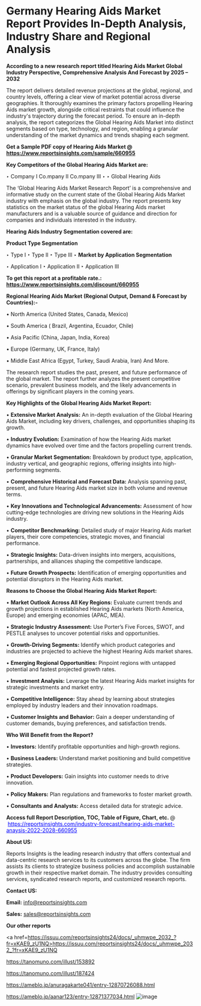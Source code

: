 # Germany Hearing Aids Market Report Provides In-Depth Analysis, Industry Share and Regional Analysis

<strong>According to a new research report titled Hearing Aids Market Global Industry Perspective, Comprehensive Analysis And Forecast by 2025 – 2032</strong>

The report delivers detailed revenue projections at the global, regional, and country levels, offering a clear view of market potential across diverse geographies. It thoroughly examines the primary factors propelling Hearing Aids market growth, alongside critical restraints that could influence the industry's trajectory during the forecast period. To ensure an in-depth analysis, the report categorizes the Global Hearing Aids Market into distinct segments based on type, technology, and region, enabling a granular understanding of the market dynamics and trends shaping each segment.

<strong>Get a Sample PDF copy of Hearing Aids Market </strong><strong>@<a href=https://www.reportsinsights.com/sample/660955 style=color:#0000ff;> https://www.reportsinsights.com/sample/660955</a></strong></font>

<strong>Key Competitors of the Global Hearing Aids Market are:</strong>

‣ Company I Co.mpany II Co.mpany III
‣ 
‣ Global Hearing Aids

The ‘Global Hearing Aids Market Research Report’ is a comprehensive and informative study on the current state of the Global Hearing Aids Market industry with emphasis on the global industry. The report presents key statistics on the market status of the global Hearing Aids market manufacturers and is a valuable source of guidance and direction for companies and individuals interested in the industry.

<strong>Hearing Aids Industry Segmentation covered are:</strong>

<strong>Product Type Segmentation</strong>

‣ Type I
‣ Type II
‣ Type III
‣ 
<strong>Market by Application Segmentation</strong>

‣ Application I
‣ Application II 
‣ Application III

<strong>To get this report at a profitable rate.: <a href=https://www.reportsinsights.com/discount/660955 style=color:#0000ff;>https://www.reportsinsights.com/discount/660955</a></strong></font>

<strong>Regional Hearing Aids Market (Regional Output, Demand &amp; Forecast by Countries):-</strong>

• North America (United States, Canada, Mexico)

• South America ( Brazil, Argentina, Ecuador, Chile)

• Asia Pacific (China, Japan, India, Korea)

• Europe (Germany, UK, France, Italy)

• Middle East Africa (Egypt, Turkey, Saudi Arabia, Iran) And More.

The research report studies the past, present, and future performance of the global market. The report further analyzes the present competitive scenario, prevalent business models, and the likely advancements in offerings by significant players in the coming years.

<strong>Key Highlights of the Global Hearing Aids Market Report:</strong>

• <strong>Extensive Market Analysis:</strong> An in-depth evaluation of the Global Hearing Aids Market, including key drivers, challenges, and opportunities shaping its growth.

• <strong>Industry Evolution:</strong> Examination of how the Hearing Aids market dynamics have evolved over time and the factors propelling current trends.

• <strong>Granular Market Segmentation:</strong> Breakdown by product type, application, industry vertical, and geographic regions, offering insights into high-performing segments.

• <strong>Comprehensive Historical and Forecast Data:</strong> Analysis spanning past, present, and future Hearing Aids market size in both volume and revenue terms.

• <strong>Key Innovations and Technological Advancements:</strong> Assessment of how cutting-edge technologies are driving new solutions in the Hearing Aids industry.

• <strong>Competitor Benchmarking:</strong> Detailed study of major Hearing Aids market players, their core competencies, strategic moves, and financial performance.

• <strong>Strategic Insights:</strong> Data-driven insights into mergers, acquisitions, partnerships, and alliances shaping the competitive landscape.

• <strong>Future Growth Prospects:</strong> Identification of emerging opportunities and potential disruptors in the Hearing Aids market.

<strong>Reasons to Choose the Global Hearing Aids Market Report:</strong>

• <strong>Market Outlook Across All Key Regions:</strong> Evaluate current trends and growth projections in established Hearing Aids markets (North America, Europe) and emerging economies (APAC, MEA).

• <strong>Strategic Industry Assessment:</strong> Use Porter’s Five Forces, SWOT, and PESTLE analyses to uncover potential risks and opportunities.

• <strong>Growth-Driving Segments:</strong> Identify which product categories and industries are projected to achieve the highest Hearing Aids market shares.

• <strong>Emerging Regional Opportunities:</strong> Pinpoint regions with untapped potential and fastest projected growth rates.

• <strong>Investment Analysis:</strong> Leverage the latest Hearing Aids market insights for strategic investments and market entry.

• <strong>Competitive Intelligence:</strong> Stay ahead by learning about strategies employed by industry leaders and their innovation roadmaps.

• <strong>Customer Insights and Behavior:</strong> Gain a deeper understanding of customer demands, buying preferences, and satisfaction trends.

<strong>Who Will Benefit from the Report?</strong>

• <strong>Investors:</strong> Identify profitable opportunities and high-growth regions.

• <strong>Business Leaders:</strong> Understand market positioning and build competitive strategies.

• <strong>Product Developers:</strong> Gain insights into customer needs to drive innovation.

• <strong>Policy Makers:</strong> Plan regulations and frameworks to foster market growth.

• <strong>Consultants and Analysts:</strong> Access detailed data for strategic advice.
</ul>
<strong>Access full Report Description, TOC, Table of Figure, Chart, etc. </strong>@  <a href=https://reportsinsights.com/industry-forecast/hearing-aids-market-anaysis-2022-2028-660955 style=color:#0000ff;>https://reportsinsights.com/industry-forecast/hearing-aids-market-anaysis-2022-2028-660955</a></font>

<strong><strong>About US</strong>:</strong>

Reports Insights is the leading research industry that offers contextual and data-centric research services to its customers across the globe. The firm assists its clients to strategize business policies and accomplish sustainable growth in their respective market domain. The industry provides consulting services, syndicated research reports, and customized research reports.

<strong>Contact US:</strong>

<p class=""""><b>Email:</b> <a href=mailto:info@reportsinsights.com>info@reportsinsights.com</a></p>
<p class=""""><b>Sales:</b> <a href=mailto:sales@reportsinsights.com>sales@reportsinsights.com</a></p>

<strong>Our other reports</strong>

<a href=https://issuu.com/reportsinsights24/docs/_uhmwpe_2032_?fr=xKAE9_zU1NQ>https://issuu.com/reportsinsights24/docs/_uhmwpe_2032_?fr=xKAE9_zU1NQ</a>

<a href=https://tanomuno.com/illust/153892>https://tanomuno.com/illust/153892</a>

<a href=https://tanomuno.com/illust/187424>https://tanomuno.com/illust/187424</a>

<a href=https://ameblo.jp/anuragakarte041/entry-12870726088.html>https://ameblo.jp/anuragakarte041/entry-12870726088.html</a>

<a href=https://ameblo.jp/aanar123/entry-12871377034.html>https://ameblo.jp/aanar123/entry-12871377034.html</a>
![image](https://github.com/user-attachments/assets/b0a57d78-ed47-4a74-9170-50dcd6f92730)
